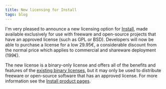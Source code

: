 ```yaml
---
title: New licensing for Install
tags: blog
---
```


I'm very pleased to announce a new licensing option for [Install](http://wincent.com/a/products/install/), made available exclusively for use with freeware and open-source projects that have an approved license (such as GPL or BSD). Developers will now be able to purchase a license for a low 29.95€, a considerable discount from the normal price which applies to commercial and shareware deployment (199€).

The new license is a binary-only license and offers all of the benefits and features of the [existing binary licenses](http://wincent.com/a/products/install/licensing/), but it may only be used to distribute freeware or open-source software that has an approved license. For more information see the [Install product pages](http://wincent.com/a/products/install/).
